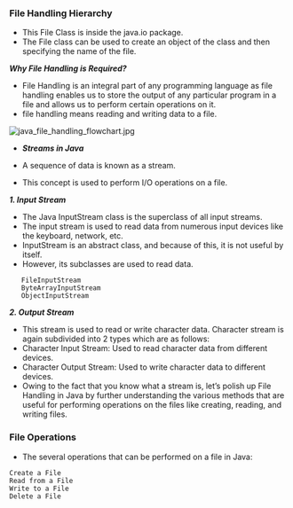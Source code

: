 ### File Handling Hierarchy

- This File Class is inside the java.io package.
- The File class can be used to create an object of the class and then specifying the name of the file.

***Why File Handling is Required?***

- File Handling is an integral part of any programming language as file handling enables us to store the output of any particular program in a file and allows us to perform certain operations on it.
- file handling means reading and writing data to a file.


![java_file_handling_flowchart.jpg](..%2F..%2F..%2F..%2F..%2F..%2FDownloads%2Fjava_file_handling_flowchart.jpg)



- ***Streams in Java***

- A sequence of data is known as a stream. 
- This concept is used to perform I/O operations on a file.

***1. Input Stream***

- The Java InputStream class is the superclass of all input streams. 
- The input stream is used to read data from numerous input devices like the keyboard, network, etc. 
- InputStream is an abstract class, and because of this, it is not useful by itself. 
- However, its subclasses are used to read data.

```
   FileInputStream
   ByteArrayInputStream
   ObjectInputStream
```

***2. Output Stream***

- This stream is used to read or write character data. Character stream is again subdivided into 2 types which are as follows:
- Character Input Stream: Used to read character data from different devices.
- Character Output Stream: Used to write character data to different devices.
- Owing to the fact that you know what a stream is, let’s polish up File Handling in Java by further understanding the various methods that are useful for performing operations on the files like creating, reading, and writing files.

### File Operations

- The several operations that can be performed on a file in Java:

```
Create a File
Read from a File
Write to a File
Delete a File
```